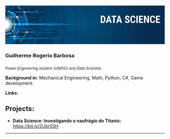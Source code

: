 
<p align="center">
  <img src="https://raw.githubusercontent.com/grbarbosa3/data_science/master/banner.png" >
</p>

### Guilherme Rogerio Barbosa

<sub>*Power Engineering student (UNIFEI) and Data Scientist.*</sub>

**Background in:** Mechanical Engineering, Math, Python, C#, Game development.

**Links:**

## Projects:

* **Data Science: Investigando o naufrágio do Titanic:** https://bit.ly/2Ubr5SH

---
